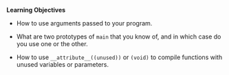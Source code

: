 **Learning Objectives**

- How to use arguments passed to your program.

- What are two prototypes of ```main``` that you know of, and in which case do you use one or the other.

- How to use ```__attribute__((unused))``` or ```(void)``` to compile functions with unused variables or parameters.
